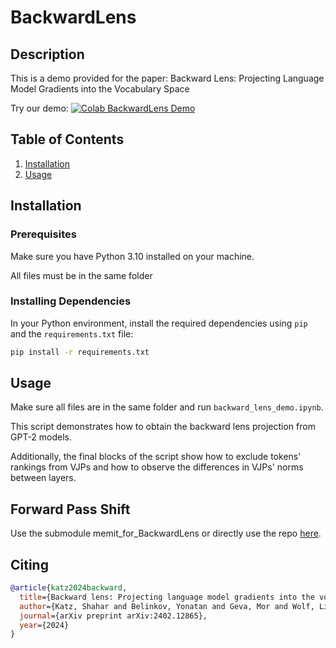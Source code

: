 # BackwardLens

## Description
This is a demo provided for the paper: Backward Lens: Projecting Language Model Gradients
into the Vocabulary Space

Try our demo: [![Colab BackwardLens Demo](https://colab.research.google.com/assets/colab-badge.svg)](https://colab.research.google.com/drive/1o_dKmxkCMNzyvbztxXKEkjQGr_s0GoE6?usp=sharing)

## Table of Contents
1. [Installation](#installation)
2. [Usage](#usage)

## Installation

### Prerequisites
Make sure you have Python 3.10 installed on your machine.

All files must be in the same folder

### Installing Dependencies
In your Python environment, install the required dependencies using `pip` and the `requirements.txt` file:

```sh
pip install -r requirements.txt
```

## Usage

Make sure all files are in the same folder and run `backward_lens_demo.ipynb`.

This script demonstrates how to obtain the backward lens projection from GPT-2 models.

Additionally, the final blocks of the script show how to exclude tokens' rankings from VJPs and how to observe the differences in VJPs' norms between layers.


## Forward Pass Shift

Use the submodule memit_for_BackwardLens or directly use the repo [here](https://github.com/shacharKZ/memit_for_BackwardLens).



## Citing

```bibtex
@article{katz2024backward,
  title={Backward lens: Projecting language model gradients into the vocabulary space},
  author={Katz, Shahar and Belinkov, Yonatan and Geva, Mor and Wolf, Lior},
  journal={arXiv preprint arXiv:2402.12865},
  year={2024}
}
```
